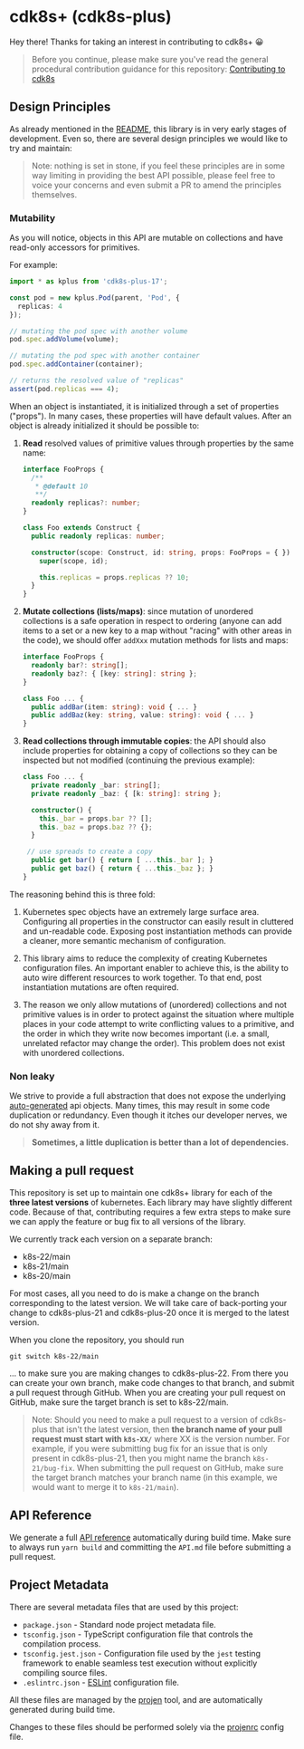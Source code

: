 # cdk8s+ (cdk8s-plus)

Hey there! Thanks for taking an interest in contributing to cdk8s+ 😀

> Before you continue, please make sure you've read the general procedural contribution guidance for this repository: [Contributing to cdk8s](../../CONTRIBUTING.md)

## Design Principles

As already mentioned in the [README](./README.md), this library is in very early stages of development.
Even so, there are several design principles we would like to try and maintain:

> Note: nothing is set in stone, if you feel these principles are in some way limiting in providing the best API possible, please feel
free to voice your concerns and even submit a PR to amend the principles themselves.

### Mutability

As you will notice, objects in this API are mutable on collections and have
read-only accessors for primitives.

For example:

```typescript
import * as kplus from 'cdk8s-plus-17';

const pod = new kplus.Pod(parent, 'Pod', {
  replicas: 4
});

// mutating the pod spec with another volume
pod.spec.addVolume(volume);

// mutating the pod spec with another container
pod.spec.addContainer(container);

// returns the resolved value of "replicas"
assert(pod.replicas === 4);
```

When an object is instantiated, it is initialized through a set of properties
("props"). In many cases, these properties will have default values. After an
object is already initialized it should be possible to:

1. **Read** resolved values of primitive values through properties by the same
   name:

    ```ts
    interface FooProps {
      /**
       * @default 10
       **/
      readonly replicas?: number;
    }

    class Foo extends Construct {
      public readonly replicas: number;

      constructor(scope: Construct, id: string, props: FooProps = { }) {
        super(scope, id);

        this.replicas = props.replicas ?? 10;
      }
    }
    ```

2. **Mutate collections (lists/maps)**: since mutation of unordered collections
   is a safe operation in respect to ordering (anyone can add items to a set or
   a new key to a map without "racing" with other areas in the code), we should
   offer `addXxx` mutation methods for lists and maps:

   ```ts
   interface FooProps {
     readonly bar?: string[];
     readonly baz?: { [key: string]: string };
   }

   class Foo ... {
     public addBar(item: string): void { ... }
     public addBaz(key: string, value: string): void { ... }
   }
   ```

3. **Read collections through immutable copies**: the API should also include
   properties for obtaining a copy of collections so they can be inspected but
   not modified (continuing the previous example):

   ```ts
   class Foo ... {
     private readonly _bar: string[];
     private readonly _baz: { [k: string]: string };

     constructor() {
       this._bar = props.bar ?? [];
       this._baz = props.baz ?? {};
     }

    // use spreads to create a copy
     public get bar() { return [ ...this._bar ]; }
     public get baz() { return { ...this._baz }; }
   }
   ```


The reasoning behind this is three fold:

1. Kubernetes spec objects have an extremely large surface area. Configuring all
   properties in the constructor can easily result in cluttered and un-readable
   code. Exposing post instantiation methods can provide a cleaner, more
   semantic mechanism of configuration.

2. This library aims to reduce the complexity of creating Kubernetes
   configuration files. An important enabler to achieve this, is the ability to
   auto wire different resources to work together. To that end, post
   instantiation mutations are often required.

3. The reason we only allow mutations of (unordered) collections and not
   primitive values is in order to protect against the situation where multiple
   places in your code attempt to write conflicting values to a primitive, and
   the order in which they write now becomes important (i.e. a small, unrelated
   refactor may change the order). This problem does not exist with unordered
   collections.

### Non leaky

We strive to provide a full abstraction that does not expose the underlying [auto-generated](./imports/k8s.d.ts) api objects.
Many times, this may result in some code duplication or redundancy. Even though it itches our developer nerves, we do not shy away from it.

> **Sometimes, a little duplication is better than a lot of dependencies.**

## Making a pull request

This repository is set up to maintain one cdk8s+ library for each of the **three
latest versions** of kubernetes. Each library may have slightly different code.
Because of that, contributing requires a few extra steps to make sure we can
apply the feature or bug fix to all versions of the library.

We currently track each version on a separate branch:

- k8s-22/main
- k8s-21/main
- k8s-20/main

For most cases, all you need to do is make a change on the branch corresponding
to the latest version. We will take care of back-porting your change to
cdk8s-plus-21 and cdk8s-plus-20 once it is merged to the latest version.

When you clone the repository, you should run

```
git switch k8s-22/main
```

... to make sure you are making changes to cdk8s-plus-22. From there you can
create your own branch, make code changes to that branch, and submit a pull
request through GitHub. When you are creating your pull request on GitHub, make
sure the target branch is set to k8s-22/main.

> Note: Should you need to make a pull request to a version of cdk8s-plus that
isn't the latest version, then **the branch name of your pull request must start
with `k8s-XX/`** where XX is the version number. For example, if you were
submitting bug fix for an issue that is only present in cdk8s-plus-21, then you
might name the branch `k8s-21/bug-fix`. When submitting the pull request on
GitHub, make sure the target branch matches your branch name (in this example,
we would want to merge it to `k8s-21/main`).

## API Reference

We generate a full [API reference](./docs) automatically during build time. Make
sure to always run `yarn build` and committing the `API.md` file before
submitting a pull request.

## Project Metadata

There are several metadata files that are used by this project:

- `package.json` - Standard node project metadata file.
- `tsconfig.json` - TypeScript configuration file that controls the compilation process.
- `tsconfig.jest.json` - Configuration file used by the `jest` testing framework to enable seamless test execution without explicitly compiling source files.
- `.eslintrc.json` - [ESLint](https://eslint.org/) configuration file.

All these files are managed by the [projen](https://www.npmjs.com/package/projen) tool, and are automatically generated during build time.

Changes to these files should be performed solely via the [projenrc](./.projenrc.js) config file.
